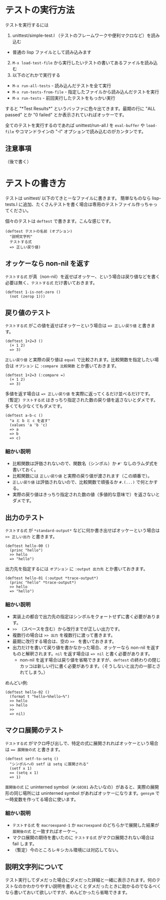 テストの実行方法
================
テストを実行するには

1. unittest/simple-test.l （テストのフレームワークや便利マクロなど）を読み込む
  - 普通の lisp ファイルとして読み込みます
2. `M-x load-test-file` から実行したいテストの書いてあるファイルを読み込む
3. 以下のどれかで実行する
  - `M-x run-all-tests` - 読み込んだテストを全て実行
  - `M-x run-tests-from-file` - 指定したファイルから読み込んだテストを実行
  - `M-x run-tests` - 前回実行したテストをもっかい実行

すると "\*Test Results\*" というバッファに色々出てきます。最期の行に "ALL passed" とか "0 failed" とか表示されていればオッケーです。

全てのテストを実行するのであれば unittest/run-all.l を `eval-buffer` や `load-file` やコマンドラインの "-l" オプションで読み込むのがカンタンです。

注意事項
--------
（後で書く）


テストの書き方
==============
テストは unittest/ 以下のてきとーなファイルに書きます。
簡単なものなら lisp-tests.l に追加、たくさんテストを書く場合は専用のテストファイル作っちゃってください。

個々のテストは `deftest` で書きます。こんな感じです。

    (deftest テストの名前 (オプション)
      "説明文字列"
      テストする式
      => 正しい戻り値)

オッケーなら non-nil を返す
---------------------------
`テストする式` が真（non-nil）を返せばオッケー、という場合は戻り値などを書く必要は無く、`テストする式` だけ書いておきます。

    (deftest 1-is-not-zero ()
      (not (zerop 1)))


戻り値のテスト
--------------
`テストする式` がこの値を返せばオッケーという場合は `=> 正しい戻り値` と書きます。

    (deftest 1+2=3 ()
      (+ 1 2)
      => 3)

`正しい戻り値` と実際の戻り値は `equal` で比較されます。比較関数を指定したい場合は `オプション` に `:compare 比較関数` とか書いておきます。

    (deftest 1+2=3 (:compare =)
      (+ 1 2)
      => 3)

多値を返す場合は `=> 正しい戻り値` を実際に返ってくるだけ並べるだけです。
（暫定）`テストする式` はきっちり指定された数の戻り値を返さないとダメです。多くても少なくてもダメです。

    (deftest a-b-c ()
      "a と b と c を返す"
      (values 'a 'b 'c)
      => a
      => b
      => c)

### 細かい説明
- 比較関数は評価されないので、関数名（シンボル）か `#'` なしのラムダ式を書いておく。
- 比較関数には `正しい戻り値` と実際の戻り値が渡されます（この順番で）。
- `正しい戻り値` は評価されないので、比較関数で頑張るか `#.(...)` で何とかする。
- 実際の戻り値はきっちり指定された数の値（多値的な意味で）を返さないとダメです。


出力のテスト
------------
`テストする式` が `*standard-output*` などに何か書き出せばオッケーという場合は `>> 正しい出力` と書きます。

    (deftest hello-00 ()
      (princ "hello")
      >> hello
      => "hello")

出力先を指定するには `オプション` に `:output 出力先` とか書いておきます。

    (deftest hello-01 (:output *trace-output*)
      (princ "hello" *trace-output*)
      >> hello
      => "hello")

### 細かい説明
- 実装上の都合で出力先の指定はシンボルをクォートせずに書く必要があります。
- `>> `（スペースを含む）から改行までが正しい出力です。
- 複数行の場合は `>> 出力` を複数行に渡って書きます。
- 最期に改行する場合は、空の `>> ` を書いておきます。
- 出力だけを書いて戻り値を書かなかった場合、オッケーなら non-nil を返すものと解釈されます。`nil` を返す場合は `=> nil` と書く必要があります。
  - non-nil を返す場合は戻り値を省略できますが、`deftest` の終わりの閉じカッコは新しい行に書く必要があります。（そうしないと出力の一部とされてしまう。）

めんどい例:

    (deftest hello-02 ()
      (format t "hello~%hello~%")
      >> hello
      >> hello
      >> 
      => nil)

マクロ展開のテスト
------------------
`テストする式` がマクロ呼び出しで、特定の式に展開されればオッケーという場合は `== 展開後の式` と書きます。

    (deftest setf-to-setq ()
      "シンボルへの setf は setq に展開される"
      (setf x 1)
      == (setq x 1)
      => 1)

`展開後の式` に uninterned symbol（`#:G0381` みたいなの）があると、実際の展開形の同じ場所には uninterned symbol があればオッケーになります。`gensym` で一時変数を作ってる場合に使います。

### 細かい説明
- `テストする式` を `macroexpand-1` か `macroexpand` のどちらかで展開した結果が `展開後の式` と一致すればオーケー。
- マクロ展開の期待を書いたのに `テストする式` がマクロ展開されない場合は fail します。
- （暫定）今のところレキシカル環境には対応してない。

説明文字列について
------------------
テスト実行してダメだった場合にダメだった詳細と一緒に表示されます。何のテストなのかわかりやすい説明を書いとくとダメだったときに助かるのでなるべくなら書いておいて欲しいですが、めんどかったら省略できます。

